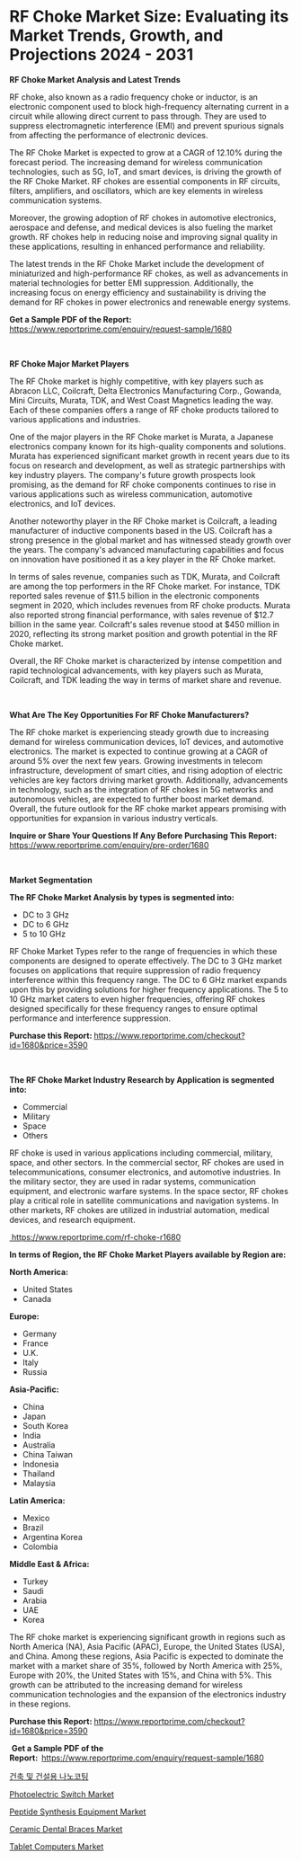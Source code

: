 <p><h1>RF Choke Market Size: Evaluating its Market Trends, Growth, and Projections 2024 - 2031</h1></p><p><strong>RF Choke Market Analysis and Latest Trends</strong></p>
<p><p>RF choke, also known as a radio frequency choke or inductor, is an electronic component used to block high-frequency alternating current in a circuit while allowing direct current to pass through. They are used to suppress electromagnetic interference (EMI) and prevent spurious signals from affecting the performance of electronic devices.</p><p>The RF Choke Market is expected to grow at a CAGR of 12.10% during the forecast period. The increasing demand for wireless communication technologies, such as 5G, IoT, and smart devices, is driving the growth of the RF Choke Market. RF chokes are essential components in RF circuits, filters, amplifiers, and oscillators, which are key elements in wireless communication systems.</p><p>Moreover, the growing adoption of RF chokes in automotive electronics, aerospace and defense, and medical devices is also fueling the market growth. RF chokes help in reducing noise and improving signal quality in these applications, resulting in enhanced performance and reliability.</p><p>The latest trends in the RF Choke Market include the development of miniaturized and high-performance RF chokes, as well as advancements in material technologies for better EMI suppression. Additionally, the increasing focus on energy efficiency and sustainability is driving the demand for RF chokes in power electronics and renewable energy systems.</p></p>
<p><strong>Get a Sample PDF of the Report:&nbsp;</strong> <a href="https://www.reportprime.com/enquiry/request-sample/1680">https://www.reportprime.com/enquiry/request-sample/1680</a></p>
<p>&nbsp;</p>
<p><strong>RF Choke Major Market Players</strong></p>
<p><p>The RF Choke market is highly competitive, with key players such as Abracon LLC, Coilcraft, Delta Electronics Manufacturing Corp., Gowanda, Mini Circuits, Murata, TDK, and West Coast Magnetics leading the way. Each of these companies offers a range of RF choke products tailored to various applications and industries.</p><p>One of the major players in the RF Choke market is Murata, a Japanese electronics company known for its high-quality components and solutions. Murata has experienced significant market growth in recent years due to its focus on research and development, as well as strategic partnerships with key industry players. The company's future growth prospects look promising, as the demand for RF choke components continues to rise in various applications such as wireless communication, automotive electronics, and IoT devices.</p><p>Another noteworthy player in the RF Choke market is Coilcraft, a leading manufacturer of inductive components based in the US. Coilcraft has a strong presence in the global market and has witnessed steady growth over the years. The company's advanced manufacturing capabilities and focus on innovation have positioned it as a key player in the RF Choke market.</p><p>In terms of sales revenue, companies such as TDK, Murata, and Coilcraft are among the top performers in the RF Choke market. For instance, TDK reported sales revenue of $11.5 billion in the electronic components segment in 2020, which includes revenues from RF choke products. Murata also reported strong financial performance, with sales revenue of $12.7 billion in the same year. Coilcraft's sales revenue stood at $450 million in 2020, reflecting its strong market position and growth potential in the RF Choke market. </p><p>Overall, the RF Choke market is characterized by intense competition and rapid technological advancements, with key players such as Murata, Coilcraft, and TDK leading the way in terms of market share and revenue.</p></p>
<p>&nbsp;</p>
<p><strong>What Are The Key Opportunities For RF Choke Manufacturers?</strong></p>
<p><p>The RF choke market is experiencing steady growth due to increasing demand for wireless communication devices, IoT devices, and automotive electronics. The market is expected to continue growing at a CAGR of around 5% over the next few years. Growing investments in telecom infrastructure, development of smart cities, and rising adoption of electric vehicles are key factors driving market growth. Additionally, advancements in technology, such as the integration of RF chokes in 5G networks and autonomous vehicles, are expected to further boost market demand. Overall, the future outlook for the RF choke market appears promising with opportunities for expansion in various industry verticals.</p></p>
<p><strong>Inquire or Share Your Questions If Any Before Purchasing This Report:</strong> <a href="https://www.reportprime.com/enquiry/pre-order/1680">https://www.reportprime.com/enquiry/pre-order/1680</a></p>
<p>&nbsp;</p>
<p><strong>Market Segmentation</strong></p>
<p><strong>The RF Choke Market Analysis by types is segmented into:</strong></p>
<p><ul><li>DC to 3 GHz</li><li>DC to 6 GHz</li><li>5 to 10 GHz</li></ul></p>
<p><p>RF Choke Market Types refer to the range of frequencies in which these components are designed to operate effectively. The DC to 3 GHz market focuses on applications that require suppression of radio frequency interference within this frequency range. The DC to 6 GHz market expands upon this by providing solutions for higher frequency applications. The 5 to 10 GHz market caters to even higher frequencies, offering RF chokes designed specifically for these frequency ranges to ensure optimal performance and interference suppression.</p></p>
<p><strong>Purchase this Report:&nbsp;</strong><a href="https://www.reportprime.com/checkout?id=1680&price=3590">https://www.reportprime.com/checkout?id=1680&price=3590</a></p>
<p>&nbsp;</p>
<p><strong>The RF Choke Market Industry Research by Application is segmented into:</strong></p>
<p><ul><li>Commercial</li><li>Military</li><li>Space</li><li>Others</li></ul></p>
<p><p>RF choke is used in various applications including commercial, military, space, and other sectors. In the commercial sector, RF chokes are used in telecommunications, consumer electronics, and automotive industries. In the military sector, they are used in radar systems, communication equipment, and electronic warfare systems. In the space sector, RF chokes play a critical role in satellite communications and navigation systems. In other markets, RF chokes are utilized in industrial automation, medical devices, and research equipment.</p></p>
<p><a href="https://www.reportprime.com/rf-choke-r1680">&nbsp;https://www.reportprime.com/rf-choke-r1680</a></p>
<p><strong>In terms of Region, the RF Choke Market Players available by Region are:</strong></p>
<p>
    <p> <strong> North America: </strong>
        <ul>
            <li>United States</li>
            <li>Canada</li>
        </ul>
        </p> 
    <p> <strong> Europe: </strong>
        <ul>
            <li>Germany</li>
            <li>France</li>
            <li>U.K.</li>
            <li>Italy</li>
            <li>Russia</li>
        </ul>
        </p> 
    <p> <strong> Asia-Pacific: </strong>
        <ul>
            <li>China</li>
            <li>Japan</li>
            <li>South Korea</li>
            <li>India</li>
            <li>Australia</li>
            <li>China Taiwan</li>
            <li>Indonesia</li>
            <li>Thailand</li>
            <li>Malaysia</li>
        </ul>
        </p> 
    <p> <strong> Latin America: </strong>
        <ul>
            <li>Mexico</li>
            <li>Brazil</li>
            <li>Argentina Korea</li>
            <li>Colombia</li>
        </ul>
        </p> 
    <p> <strong> Middle East & Africa: </strong>
        <ul>
            <li>Turkey</li>
            <li>Saudi</li>
            <li>Arabia</li>
            <li>UAE</li>
            <li>Korea</li>
        </ul>
    </p>
    </p>
<p><p>The RF choke market is experiencing significant growth in regions such as North America (NA), Asia Pacific (APAC), Europe, the United States (USA), and China. Among these regions, Asia Pacific is expected to dominate the market with a market share of 35%, followed by North America with 25%, Europe with 20%, the United States with 15%, and China with 5%. This growth can be attributed to the increasing demand for wireless communication technologies and the expansion of the electronics industry in these regions.</p></p>
<p><strong>Purchase this Report: </strong><a href="https://www.reportprime.com/checkout?id=1680&price=3590">https://www.reportprime.com/checkout?id=1680&price=3590</a></p>
<p>&nbsp;<strong>Get a Sample PDF of the Report:&nbsp;&nbsp;</strong><a href="https://www.reportprime.com/enquiry/request-sample/1680">https://www.reportprime.com/enquiry/request-sample/1680</a></p>
<p><strong></strong></p>
<p><p><a href="https://github.com/khytkeqagplkzqvh/Market-Research-Report-List-4/blob/main/5127932102386.md">건축 및 건설용 나노코팅</a></p><p><a href="https://github.com/Christopherorp895/Market-Research-Report-List-1/blob/main/photoelectric-switch-market.md">Photoelectric Switch Market</a></p><p><a href="https://medium.com/@caigithemay20/peptide-synthesis-equipment-market-size-share-trends-analysis-report-by-end-use-pharmaceutical-bc07c8f26a2a">Peptide Synthesis Equipment Market</a></p><p><a href="https://medium.com/@rasauncoleman1/global-ceramic-dental-braces-market-sector-types-applications-market-player-strategies-regional-f7068a609091">Ceramic Dental Braces Market</a></p><p><a href="https://github.com/amayrani15moore/Market-Research-Report-List-1/blob/main/tablet-computers-market.md">Tablet Computers Market</a></p></p>